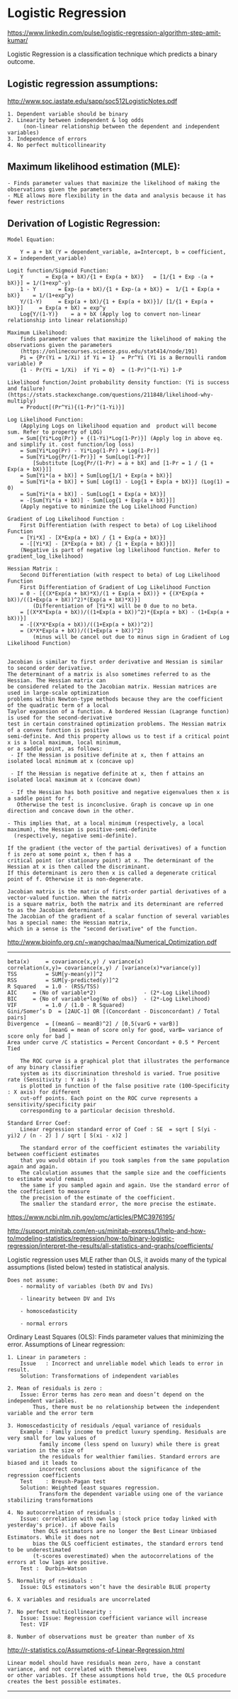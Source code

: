# Logistic Regression
https://www.linkedin.com/pulse/logistic-regression-algorithm-step-amit-kumar/

Logistic Regression is a classification technique which predicts a binary outcome.

## Logistic regression assumptions: 		
http://www.soc.iastate.edu/sapp/soc512LogisticNotes.pdf

	1. Dependent variable should be binary
	2. Linearity between independent & log odds 
	     (non-linear relationship between the dependent and independent variables)
	3. Independence of errors
	4. No perfect multicollinearity
    	  
## Maximum likelihood estimation (MLE): 
	- Finds parameter values that maximize the likelihood of making the observations given the parameters
	- MLE allows more flexibility in the data and analysis because it has fewer restrictions

## Derivation of Logistic Regression:
 	Model Equation:
		
		Y = a + bX (Y = dependent_variable, a=Intercept, b = coefficient, X = independent_variable)
	
	Logit function/Sigmoid Function:
		Y 		= Exp(a + bX)/{1 + Exp(a + bX)}   = [1/{1 + Exp -(a + bX)}] = 1/(1+exp^-y)
		1 - Y 		= Exp-(a + bX)/{1 + Exp-(a + bX)} =  1/{1 + Exp(a + bX)}    = 1/(1+exp^y)
		Y/(1-Y)		= Exp(a + bX)/{1 + Exp(a + bX)}]/ [1/{1 + Exp(a + bX)}]     = Exp(a + bX) = exp^y
		Log{Y/(1-Y)}	= a + bX (Apply log to convert non-linear relationship into linear relationship)
	
	Maximum Likelihood: 
		finds parameter values that maximize the likelihood of making the observations given the parameters
		(https://onlinecourses.science.psu.edu/stat414/node/191)
		Pi = {Pr(Yi = 1/Xi) if Yi = 1}	= Pr^Yi (Yi is a Bernoulli random variable) P
		{1 - Pr(Yi = 1/Xi)  if Yi = 0}	= (1-Pr)^(1-Yi)	1-P
			
	Likelihood function/Joint probability density function: (Yi is success and failure)
	(https://stats.stackexchange.com/questions/211848/likelihood-why-multiply)
		= Product[(Pr^Yi){(1-Pr)^(1-Yi)}]
		
	Log Likelihood Function:
		(Applying Logs on likelihood equation and  product will become sum. Refer to property of LOG)
		= Sum[{Yi*Log(Pr)} + {(1-Yi)*Log(1-Pr)}] (Apply log in above eq. and simplify it. cost function/log loss)
		= Sum[Yi*Log(Pr) - Yi*Log(1-Pr) + Log(1-Pr)]
		= Sum[Yi*Log{Pr/(1-Pr)}] + Sum[Log(1-Pr)] 
			[Substitute [Log{Pr/(1-Pr) = a + bX] and [1-Pr = 1 / {1 + Exp(a + bX)}]]
		= Sum[Yi*(a + bX)] + Sum[Log{1/1 + Exp(a + bX)}]
		= Sum[Yi*(a + bX)] + Sum[ Log(1) - Log{1 + Exp(a + bX)}] (Log(1) = 0)
		= Sum[Yi*(a + bX)] - Sum[Log{1 + Exp(a + bX)}]				
		= -[Sum[Yi*(a + bX)] - Sum[Log{1 + Exp(a + bX)}]] 
		(Apply negative to minimize the Log Likelihood Function)
		
	Gradient of Log Likelihood Function : 
		First Differentiation (with respect to beta) of Log Likelihood Function
		= [Yi*X] - [X*Exp(a + bX) / {1 + Exp(a + bX)}]
		= -[[Yi*X] - [X*Exp(a + bX) / {1 + Exp(a + bX)}]]	
		(Negative is part of negative log likelihood function. Refer to gradient_log_likelihood)
		
	Hessian Matrix :
		Second Differentiation (with respect to beta) of Log Likelihood Function
		First Differentiation of Gradient of Log Likelihood Function
		= 0 - [{(X*Exp(a + bX)*X)/(1 + Exp(a + bX))} + {(X*Exp(a + bX))/((1+Exp(a + bX))^2)*(Exp(a + bX)*X)}]	
			(Differentiation of [Yi*X] will be 0 due to no beta.
		= [(X*X*Exp(a + bX))/((1+Exp(a + bX))^2)*{Exp(a + bX) - (1+Exp(a + bX))}]
		= -[(X*X*Exp(a + bX))/((1+Exp(a + bX))^2)]
		= (X*X*Exp(a + bX))/((1+Exp(a + bX))^2) 
			(minus will be cancel out due to minus sign in Gradient of Log Likelihood Function)
			
			
	Jacobian is similar to first order derivative and Hessian is similar to second order derivative. 
	The determinant of a matrix is also sometimes referred to as the Hessian. The Hessian matrix can 
	be considered related to the Jacobian matrix. Hessian matrices are used in large-scale optimization 
	problems within Newton-type methods because they are the coefficient of the quadratic term of a local 
	Taylor expansion of a function. A bordered Hessian (Lagrange function) is used for the second-derivative 
	test in certain constrained optimization problems. The Hessian matrix of a convex function is positive 
	semi-definite. And this property allows us to test if a critical point x is a local maximum, local minimum, 
	or a saddle point, as follows:
	 - If the Hessian is positive definite at x, then f attains an isolated local minimum at x (concave up)
	 
	 - If the Hessian is negative definite at x, then f attains an isolated local maximum at x (concave down)
	 
	 - If the Hessian has both positive and negative eigenvalues then x is a saddle point for f. 
	   Otherwise the test is inconclusive. Graph is concave up in one direction and concave down in the other.
	   
	- This implies that, at a local minimum (respectively, a local maximum), the Hessian is positive-semi-definite
	  (respectively, negative semi-definite).
	  
	If the gradient (the vector of the partial derivatives) of a function f is zero at some point x, then f has a
	critical point (or stationary point) at x. The determinant of the Hessian at x is then called the discriminant.
	If this determinant is zero then x is called a degenerate critical point of f. Otherwise it is non-degenerate.
	  
	Jacobian matrix is the matrix of first-order partial derivatives of a vector-valued function. When the matrix 
	is a square matrix, both the matrix and its determinant are referred to as the Jacobian determinant. 
	The Jacobian of the gradient of a scalar function of several variables has a special name: the Hessian matrix, 
	which in a sense is the "second derivative" of the function.
	
http://www.bioinfo.org.cn/~wangchao/maa/Numerical_Optimization.pdf
			
---------------------------------------------------------------------------------------------------------------------------------------

	beta(x) 	= covariance(x,y) / variance(x)
	correlation(x,y)= covariance(x,y) / [variance(x)*variance(y)]
	TSS 		= SUM[y-mean(y)]^2
	RSS 		= SUM[y-predicted(y)]^2
	R Squared	= 1.0 - (RSS/TSS)
	AIC		= (No of variable*2)               - (2*-Log Likelihood)
	BIC		= {No of variable*log(No of obs)}  - (2*-Log Likelihood)
	VIF 		= 1.0 / (1.0 - R Squared)
	Gini/Somer’s D 	= [2AUC-1] OR [(Concordant - Disconcordant) / Total  pairs]
	Divergence 	= [(meanG – meanB)^2] / [0.5(varG + varB)]	
			     [meanG = mean of score only for good, varB= variance of score only for bad ]
	Area under curve /C statistics = Percent Concordant + 0.5 * Percent Tied
			
		The ROC curve is a graphical plot that illustrates the performance of any binary classifier 
		system as its discrimination threshold is varied. True positive rate (Sensitivity : Y axis ) 
		is plotted in function of the false positive rate (100-Specificity : X axis) for different 
		cut-off points. Each point on the ROC curve represents a sensitivity/specificity pair 
		corresponding to a particular decision threshold.
	
	Standard Error Coef: 
		Linear regression standard error of Coef : SE  = sqrt [ S(yi - yi)2 / (n - 2) ] / sqrt [ S(xi - x)2 ]
	
		The standard error of the coefficient estimates the variability between coefficient estimates 
		that you would obtain if you took samples from the same population again and again. 
		The calculation assumes that the sample size and the coefficients to estimate would remain 
		the same if you sampled again and again. Use the standard error of the coefficient to measure 
		the precision of the estimate of the coefficient. 
		The smaller the standard error, the more precise the estimate.
		
https://www.ncbi.nlm.nih.gov/pmc/articles/PMC3976195/

http://support.minitab.com/en-us/minitab-express/1/help-and-how-to/modeling-statistics/regression/how-to/binary-logistic-regression/interpret-the-results/all-statistics-and-graphs/coefficients/


Logistic regression uses MLE rather than OLS, it avoids many of the typical assumptions (listed below) tested in statistical analysis.

	Does not assume: 
		- normality of variables (both DV and IVs)
		
		- linearity between DV and IVs
		
		- homoscedasticity
		
		- normal errors
		
Ordinary Least Squares (OLS): Finds parameter values that minimizing the error. Assumptions of Linear regression: 

	1. Linear in parameters :
		Issue	: Incorrect and unreliable model which leads to error in result.
		Solution: Transformations of independent variables
	
	2. Mean of residuals is zero :
		Issue: Error terms has zero mean and doesn’t depend on the independent variables. 
			Thus, there must be no relationship between the independent variable and the error term
	
	3. Homoscedasticity of residuals /equal variance of residuals
		Example	: Family income to predict luxury spending. Residuals are very small for low values of 
			  family income (less spend on luxury) while there is great variation in the size of 
			  the residuals for wealthier families. Standard errors are biased and it leads to 
			  incorrect conclusions about the significance of the regression coefficients
		Test	: Breush-Pagan test
		Solution: Weighted least squares regression.
			  Transform the dependent variable using one of the variance stabilizing transformations
	
	4. No autocorrelation of residuals :
		Issue: correlation with own lag (stock price today linked with yesterday's price). if above fails 
		 	then OLS estimators are no longer the Best Linear Unbiased Estimators. While it does not 
			bias the OLS coefficient estimates, the standard errors tend to be underestimated 
			(t-scores overestimated) when the autocorrelations of the errors at low lags are positive.
		Test :  Durbin–Watson
	
	5. Normality of residuals :
		Issue: OLS estimators won’t have the desirable BLUE property
		
	6. X variables and residuals are uncorrelated 
	
	7. No perfect multicollinearity :
		Issue: Issue: Regression coefficient variance will increase
		Test: VIF
	
	8. Number of observations must be greater than number of Xs

http://r-statistics.co/Assumptions-of-Linear-Regression.html

	Linear model should have residuals mean zero, have a constant variance, and not correlated with themselves 
	or other variables. If these assumptions hold true, the OLS procedure creates the best possible estimates.
		

---------------------------------------------------------------------------------------------------------------------------------------
